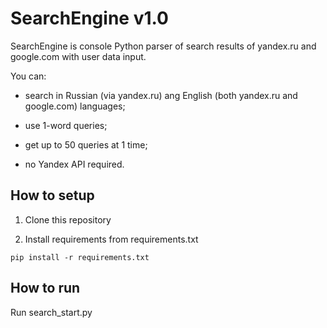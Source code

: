 SearchEngine v1.0
=======

SearchEngine is console Python parser of search results of yandex.ru and google.com with user data input.

You can:

* search in Russian (via yandex.ru) ang English (both yandex.ru and google.com) languages;

* use 1-word queries; 

* get up to 50 queries at 1 time;

* no Yandex API required. 

How to setup
------------

1. Clone this repository

2. Install requirements from requirements.txt

```
pip install -r requirements.txt
```


How to run
----------

Run search_start.py